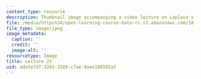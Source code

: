 ```yaml
---
content_type: resource
description: Thumbnail image accompanying a video lecture on Laplace's equation.
file: /media/https%3A/open-learning-course-data-rc.s3.amazonaws.com/18-085-computational-science-and-engineering-i-fall-2008/ade5e7d732021589c7ae9aee186592a3_23.jpg
file_type: image/jpeg
image_metadata:
  caption: ''
  credit: ''
  image-alt: ''
resourcetype: Image
title: Lecture 23
uid: ade5e7d7-3202-1589-c7ae-9aee186592a3
---
```

